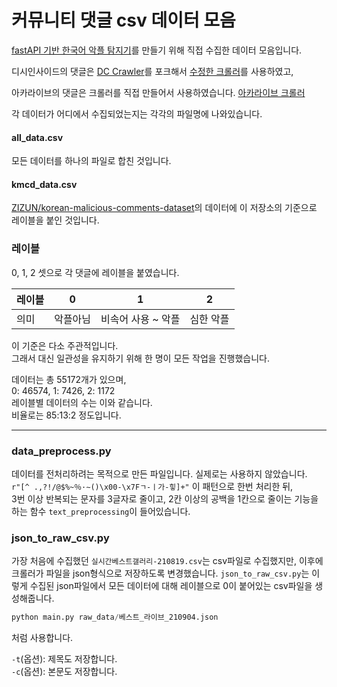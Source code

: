 # 커뮤니티 댓글 csv 데이터 모음

[fastAPI 기반 한국어 악플 탐지기](https://github.com/Team-M1/korean-malicious-comments-api)를 만들기 위해 직접 수집한 데이터 모음입니다.



디시인사이드의 댓글은 [DC Crawler](https://github.com/seunghyukcho/dc-crawler)를 포크해서 [수정한 크롤러](https://github.com/Team-M1/dc-crawler)를 사용하였고,

아카라이브의 댓글은 크롤러를 직접 만들어서 사용하였습니다. [아카라이브 크롤러](https://github.com/Bing-su/arcalive-crawler-python)

각 데이터가 어디에서 수집되었는지는 각각의 파일명에 나와있습니다.



#### all_data.csv

모든 데이터를 하나의 파일로 합친 것입니다.



#### kmcd_data.csv

[ZIZUN/korean-malicious-comments-dataset](https://github.com/ZIZUN/korean-malicious-comments-dataset)의 데이터에 이 저장소의 기준으로 레이블을 붙인 것입니다.





### 레이블

0, 1, 2 셋으로 각 댓글에 레이블을 붙였습니다.

| 레이블 | 0        | 1                  | 2         |
| ------ | -------- | ------------------ | --------- |
| 의미   | 악플아님 | 비속어 사용 ~ 악플 | 심한 악플 |

이 기준은 다소 주관적입니다.  
그래서 대신 일관성을 유지하기 위해 한 명이 모든 작업을 진행했습니다.  

데이터는 총 55172개가 있으며,  
0: 46574, 1: 7426, 2: 1172  
레이블별 데이터의 수는 이와 같습니다.  
비율로는 85:13:2 정도입니다.



------



###  data_preprocess.py

데이터를 전처리하려는 목적으로 만든 파일입니다. 실제로는 사용하지 않았습니다.  
`r"[^ .,?!/@$%~％·∼()\x00-\x7Fㄱ-ㅣ가-힣]+"` 이 패턴으로 한번 처리한 뒤,  
3번 이상 반복되는 문자를 3글자로 줄이고, 2칸 이상의 공백을 1칸으로 줄이는 기능을 하는 함수 `text_preprocessing`이 들어있습니다.





### json_to_raw_csv.py

가장 처음에 수집했던 `실시간베스트갤러리-210819.csv`는 csv파일로 수집했지만, 이후에 크롤러가 파일을 json형식으로 저장하도록 변경했습니다. `json_to_raw_csv.py`는 이렇게 수집된 json파일에서 모든 데이터에 대해 레이블으로 0이 붙어있는 csv파일을 생성해줍니다.



```py
python main.py raw_data/베스트_라이브_210904.json
```

처럼 사용합니다.

`-t`(옵션): 제목도 저장합니다.  
`-c`(옵션): 본문도 저장합니다. 